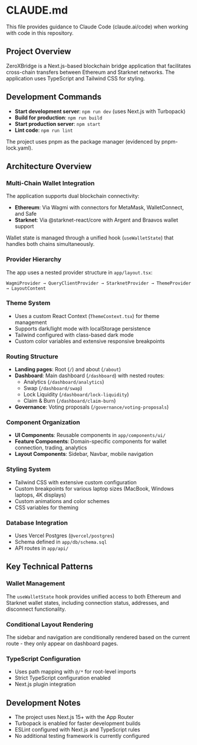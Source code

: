 # CLAUDE.md

This file provides guidance to Claude Code (claude.ai/code) when working with code in this repository.

## Project Overview

ZeroXBridge is a Next.js-based blockchain bridge application that facilitates cross-chain transfers between Ethereum and Starknet networks. The application uses TypeScript and Tailwind CSS for styling.

## Development Commands

- **Start development server**: `npm run dev` (uses Next.js with Turbopack)
- **Build for production**: `npm run build`
- **Start production server**: `npm start`
- **Lint code**: `npm run lint`

The project uses pnpm as the package manager (evidenced by pnpm-lock.yaml).

## Architecture Overview

### Multi-Chain Wallet Integration
The application supports dual blockchain connectivity:
- **Ethereum**: Via Wagmi with connectors for MetaMask, WalletConnect, and Safe
- **Starknet**: Via @starknet-react/core with Argent and Braavos wallet support

Wallet state is managed through a unified hook (`useWalletState`) that handles both chains simultaneously.

### Provider Hierarchy
The app uses a nested provider structure in `app/layout.tsx`:
```
WagmiProvider → QueryClientProvider → StarknetProvider → ThemeProvider → LayoutContent
```

### Theme System
- Uses a custom React Context (`ThemeContext.tsx`) for theme management
- Supports dark/light mode with localStorage persistence
- Tailwind configured with class-based dark mode
- Custom color variables and extensive responsive breakpoints

### Routing Structure
- **Landing pages**: Root (`/`) and about (`/about`)
- **Dashboard**: Main dashboard (`/dashboard`) with nested routes:
  - Analytics (`/dashboard/analytics`)
  - Swap (`/dashboard/swap`) 
  - Lock Liquidity (`/dashboard/lock-liquidity`)
  - Claim & Burn (`/dashboard/claim-burn`)
- **Governance**: Voting proposals (`/governance/voting-proposals`)

### Component Organization
- **UI Components**: Reusable components in `app/components/ui/`
- **Feature Components**: Domain-specific components for wallet connection, trading, analytics
- **Layout Components**: Sidebar, Navbar, mobile navigation

### Styling System
- Tailwind CSS with extensive custom configuration
- Custom breakpoints for various laptop sizes (MacBook, Windows laptops, 4K displays)
- Custom animations and color schemes
- CSS variables for theming

### Database Integration
- Uses Vercel Postgres (`@vercel/postgres`)
- Schema defined in `app/db/schema.sql`
- API routes in `app/api/`

## Key Technical Patterns

### Wallet Management
The `useWalletState` hook provides unified access to both Ethereum and Starknet wallet states, including connection status, addresses, and disconnect functionality.

### Conditional Layout Rendering
The sidebar and navigation are conditionally rendered based on the current route - they only appear on dashboard pages.

### TypeScript Configuration
- Uses path mapping with `@/*` for root-level imports
- Strict TypeScript configuration enabled
- Next.js plugin integration

## Development Notes

- The project uses Next.js 15+ with the App Router
- Turbopack is enabled for faster development builds
- ESLint configured with Next.js and TypeScript rules
- No additional testing framework is currently configured